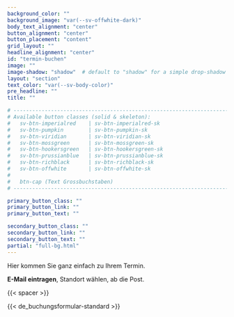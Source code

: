 ```yaml
---
background_color: ""
background_image: "var(--sv-offwhite-dark)"
body_text_alignment: "center"
button_alignment: "center"
button_placement: "content"
grid_layout: ""
headline_alignment: "center"
id: "termin-buchen"
image: ""
image-shadow: "shadow"  # default to "shadow" for a simple drop-shadow effect
layout: "section"
text_color: "var(--sv-body-color)"
pre_headline: "" 
title: ""

# ------------------------------------------------------------------------------
# Available button classes (solid & skeleton):
#   sv-btn-imperialred    | sv-btn-imperialred-sk
#   sv-btn-pumpkin        | sv-btn-pumpkin-sk
#   sv-btn-viridian       | sv-btn-viridian-sk
#   sv-btn-mossgreen      | sv-btn-mossgreen-sk
#   sv-btn-hookersgreen   | sv-btn-hookersgreen-sk
#   sv-btn-prussianblue   | sv-btn-prussianblue-sk
#   sv-btn-richblack      | sv-btn-richblack-sk
#   sv-btn-offwhite       | sv-btn-offwhite-sk
#
#   btn-cap (Text Grossbuchstaben)
# ------------------------------------------------------------------------------

primary_button_class: ""
primary_button_link: ""
primary_button_text: ""

secondary_button_class: ""
secondary_button_link: ""
secondary_button_text: ""
partial: "full-bg.html"
---
```


Hier kommen Sie ganz einfach zu Ihrem Termin. 

 **E-Mail eintragen**, Standort wählen, ab die Post.

{{< spacer >}}   

{{< de_buchungsformular-standard >}}
